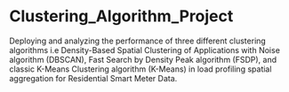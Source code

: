# Clustering_Algorithm_Project
Deploying and analyzing the performance of three different clustering algorithms i.e Density-Based Spatial Clustering of Applications with Noise algorithm (DBSCAN), Fast Search by Density Peak algorithm (FSDP), and classic K-Means Clustering algorithm (K-Means) in load profiling spatial aggregation for Residential Smart Meter Data. 
